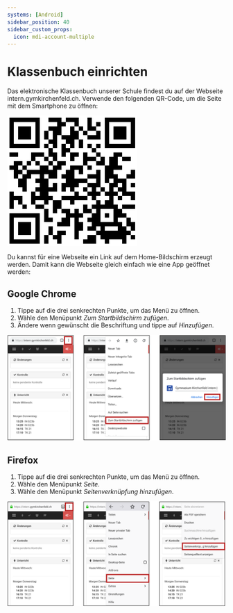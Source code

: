 ```yaml
---
systems: [Android]
sidebar_position: 40
sidebar_custom_props:
  icon: mdi-account-multiple
---
```


# Klassenbuch einrichten



Das elektronische Klassenbuch unserer Schule findest du auf der Webseite intern.gymkirchenfeld.ch. Verwende den folgenden QR-Code, um die Seite mit dem Smartphone zu öffnen:

![intern.gymkirchenfeld.ch](./qr-intern.png)

Du kannst für eine Webseite ein Link auf dem Home-Bildschirm erzeugt werden. Damit kann die Webseite gleich einfach wie eine App geöffnet werden:

## Google Chrome

1. Tippe auf die drei senkrechten Punkte, um das Menü zu öffnen.
2. Wähle den Menüpunkt _Zum Startbildschirm zufügen_.
3. Ändere wenn gewünscht die Beschriftung und tippe auf _Hinzufügen_.

![](./chrome-add-to-home.svg)

## Firefox

1. Tippe auf die drei senkrechten Punkte, um das Menü zu öffnen.
2. Wähle den Menüpunkt _Seite_.
3. Wähle den Menüpunkt _Seitenverknüpfung hinzufügen_.

![](./firefox-add-to-home.svg)
